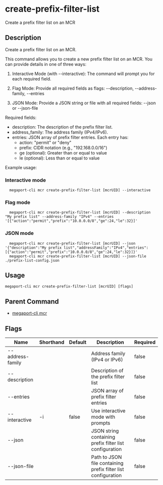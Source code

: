 # create-prefix-filter-list

Create a prefix filter list on an MCR

## Description

Create a prefix filter list on an MCR.

This command allows you to create a new prefix filter list on an MCR.
You can provide details in one of three ways:

1. Interactive Mode (with --interactive):
   The command will prompt you for each required field.

2. Flag Mode:
   Provide all required fields as flags:
   --description, --address-family, --entries

3. JSON Mode:
   Provide a JSON string or file with all required fields:
   --json <json-string> or --json-file <path>

Required fields:
  - description: The description of the prefix filter list.
  - address_family: The address family (IPv4/IPv6).
  - entries: JSON array of prefix filter entries. Each entry has:
      - action: "permit" or "deny"
      - prefix: CIDR notation (e.g., "192.168.0.0/16")
      - ge (optional): Greater than or equal to value
      - le (optional): Less than or equal to value

Example usage:

### Interactive mode
```
  megaport-cli mcr create-prefix-filter-list [mcrUID] --interactive
```

### Flag mode
```
  megaport-cli mcr create-prefix-filter-list [mcrUID] --description "My prefix list" --address-family "IPv4" --entries '[{"action":"permit","prefix":"10.0.0.0/8","ge":24,"le":32}]'
```

### JSON mode
```
  megaport-cli mcr create-prefix-filter-list [mcrUID] --json '{"description":"My prefix list","addressFamily":"IPv4","entries":[{"action":"permit","prefix":"10.0.0.0/8","ge":24,"le":32}]}'
  megaport-cli mcr create-prefix-filter-list [mcrUID] --json-file ./prefix-list-config.json
```



## Usage

```
megaport-cli mcr create-prefix-filter-list [mcrUID] [flags]
```



## Parent Command

* [megaport-cli mcr](megaport-cli_mcr.md)




## Flags

| Name | Shorthand | Default | Description | Required |
|------|-----------|---------|-------------|----------|
| --address-family |  |  | Address family (IPv4 or IPv6) | false |
| --description |  |  | Description of the prefix filter list | false |
| --entries |  |  | JSON array of prefix filter entries | false |
| --interactive | -i | false | Use interactive mode with prompts | false |
| --json |  |  | JSON string containing prefix filter list configuration | false |
| --json-file |  |  | Path to JSON file containing prefix filter list configuration | false |



